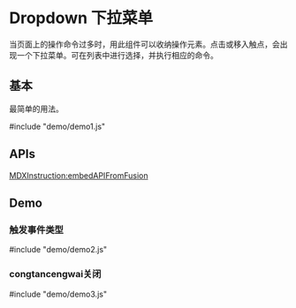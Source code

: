 # Dropdown 下拉菜单


当页面上的操作命令过多时，用此组件可以收纳操作元素。点击或移入触点，会出现一个下拉菜单。可在列表中进行选择，并执行相应的命令。

## 基本

最简单的用法。

#include "demo/demo1.js"

## APIs

[MDXInstruction:embedAPIFromFusion](https://github.com/alibaba-fusion/next/blob/master/docs/dropdown/index.md)

## Demo

### 触发事件类型

#include "demo/demo2.js"

### congtancengwai关闭

#include "demo/demo3.js"

